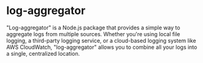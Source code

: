 # log-aggregator
"Log-aggregator" is a Node.js package that provides a simple way to aggregate logs from multiple sources. Whether you're using local file logging, a third-party logging service, or a cloud-based logging system like AWS CloudWatch, "log-aggregator" allows you to combine all your logs into a single, centralized location. 

